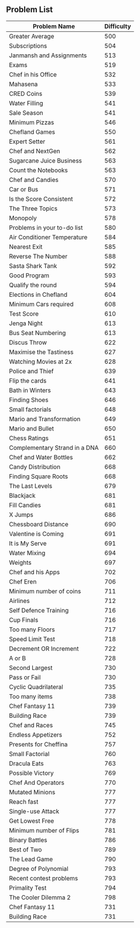 

## Problem List

| Problem Name               | Difficulty |
|----------------------------|------------|
| Greater Average            | 500        |
| Subscriptions              | 504        |
| Janmansh and Assignments   | 513        |
| Exams                      | 519        |
| Chef in his Office         | 532        |
| Mahasena                   | 533        |
| CRED Coins                 | 539        |
| Water Filling              | 541        |
| Sale Season                | 541        |
| Minimum Pizzas             | 546        |
| Chefland Games             | 550        |
| Expert Setter              | 561        |
| Chef and NextGen           | 562        |
| Sugarcane Juice Business   | 563        |
| Count the Notebooks        | 563        |
| Chef and Candies           | 570        |
| Car or Bus                 | 571        |
| Is the Score Consistent    | 572        |
| The Three Topics           | 573        |
| Monopoly                   | 578        |
| Problems in your to-do list| 580        |
| Air Conditioner Temperature| 584        |
| Nearest Exit               | 585        |
| Reverse The Number         | 588        |
| Sasta Shark Tank           | 592        |
| Good Program               | 593        |
| Qualify the round          | 594        |
| Elections in Chefland      | 604        |
| Minimum Cars required      | 608        |
| Test Score                 | 610        |
| Jenga Night                | 613        |
| Bus Seat Numbering         | 613        |
| Discus Throw               | 622        |
| Maximise the Tastiness     | 627        |
| Watching Movies at 2x      | 628        |
| Police and Thief           | 639        |
| Flip the cards             | 641        |
| Bath in Winters            | 643        |
| Finding Shoes              | 646        |
| Small factorials           | 648        |
| Mario and Transformation   | 649        |
| Mario and Bullet           | 650        |
| Chess Ratings              | 651        |
| Complementary Strand in a DNA| 660      |
| Chef and Water Bottles     | 662        |
| Candy Distribution         | 668        |
| Finding Square Roots       | 668        |
| The Last Levels            | 679        |
| Blackjack                  | 681        |
| Fill Candies               | 681        |
| X Jumps                    | 686        |
| Chessboard Distance        | 690        |
| Valentine is Coming        | 691        |
| It is My Serve             | 691        |
| Water Mixing               | 694        |
| Weights                    | 697        |
| Chef and his Apps          | 702        |
| Chef Eren                  | 706        |
| Minimum number of coins    | 711        |
| Airlines                   | 712        |
| Self Defence Training      | 716        |
| Cup Finals                 | 716        |
| Too many Floors            | 717        |
| Speed Limit Test           | 718        |
| Decrement OR Increment     | 722        |
| A or B                     | 728        |
| Second Largest             | 730        |
| Pass or Fail               | 730        |
| Cyclic Quadrilateral       | 735        |
| Too many items             | 738        |
| Chef Fantasy 11            | 739        |
| Building Race              | 739        |
| Chef and Races             | 745        |
| Endless Appetizers         | 752        |
| Presents for Cheffina      | 757        |
| Small Factorial            | 760        |
| Dracula Eats               | 763        |
| Possible Victory           | 769        |
| Chef And Operators         | 770        |
| Mutated Minions            | 777        |
| Reach fast                 | 777        |
| Single-use Attack          | 777        |
| Get Lowest Free            | 778        |
| Minimum number of Flips    | 781        |
| Binary Battles             | 786        |
| Best of Two                | 789        |
| The Lead Game              | 790        |
| Degree of Polynomial       | 793        |
| Recent contest problems    | 793        |
| Primality Test             | 794        |
| The Cooler Dilemma 2       | 798        |
| Chef Fantasy 11            | 731        |
| Building Race              | 731        |



